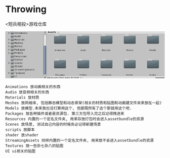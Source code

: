 # Throwing
&lt;短兵相投>游戏仓库





![image-20200617170133893](image/image-20200617170133893.png)

```
Animations 放动画相关的东西
Audio 放音频相关的东西
Materials 放材质
Meshes 放网格体, 包括静态模型和动态骨架(相关的材质和贴图和动画建文件夹来放在一起)
Models 放模型.本来我也没打算用这个, 但是既然有了这个那就用这个吧.
Packages 放各种插件或者是资源包. 第三方包导入完之后记得拽进来
Resources 内置的一个定名文件夹, 用来存放打包时会进入assetbundle的资源
Scenes 放场景, 测试自己内容的时候务必记得新建场景
scripts 放脚本
shader 放shader
StreamingAssets 同样内置的一个定名文件夹, 用来放不会进入assetbundle的资源
Textures 放一些杂七杂八的贴图
UI ui相关的贴图
```

